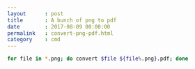 ```yaml
---
layout      : post
title       : A bunch of png to pdf
date        : 2017-08-09 00:00:00
permalink   : convert-png-pdf.html
category    : cmd
---
```

```bash
for file in *.png; do convert $file ${file%.png}.pdf; done
```

